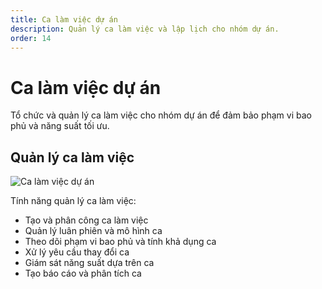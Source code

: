 ```yaml
---
title: Ca làm việc dự án
description: Quản lý ca làm việc và lập lịch cho nhóm dự án.
order: 14
---
```


# Ca làm việc dự án

Tổ chức và quản lý ca làm việc cho nhóm dự án để đảm bảo phạm vi bao phủ và năng suất tối ưu.

## Quản lý ca làm việc

![Ca làm việc dự án](/guide-books/web-version/14-project-workshift.jpg)

Tính năng quản lý ca làm việc:
- Tạo và phân công ca làm việc
- Quản lý luân phiên và mô hình ca
- Theo dõi phạm vi bao phủ và tính khả dụng ca
- Xử lý yêu cầu thay đổi ca
- Giám sát năng suất dựa trên ca
- Tạo báo cáo và phân tích ca
